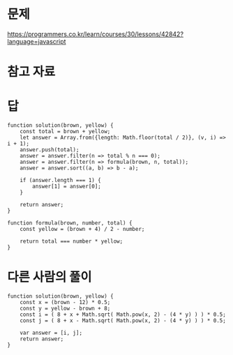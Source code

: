 # 문제
https://programmers.co.kr/learn/courses/30/lessons/42842?language=javascript

# 참고 자료

# 답
    function solution(brown, yellow) {
        const total = brown + yellow;
        let answer = Array.from({length: Math.floor(total / 2)}, (v, i) => i + 1);
        answer.push(total);
        answer = answer.filter(n => total % n === 0);
        answer = answer.filter(n => formula(brown, n, total));
        answer = answer.sort((a, b) => b - a);

        if (answer.length === 1) {
            answer[1] = answer[0];
        }

        return answer;
    }

    function formula(brown, number, total) {
        const yellow = (brown + 4) / 2 - number;

        return total === number * yellow;
    }


# 다른 사람의 풀이
    function solution(brown, yellow) {
        const x = (brown - 12) * 0.5;
        const y = yellow - brown + 8;
        const i = ( 8 + x + Math.sqrt( Math.pow(x, 2) - (4 * y) ) ) * 0.5;
        const j = ( 8 + x - Math.sqrt( Math.pow(x, 2) - (4 * y) ) ) * 0.5;

        var answer = [i, j];
        return answer;
    }
